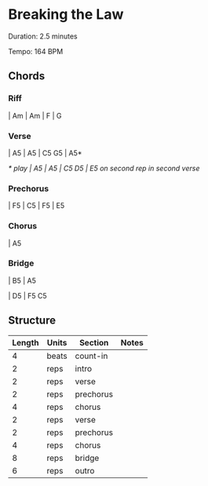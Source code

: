 Breaking the Law
================

Duration: 2.5 minutes

Tempo: 164 BPM

Chords
------

### Riff

| Am | Am | F | G

### Verse

| A5 | A5 | C5 G5 | A5\*

*\* play | A5 | A5 | C5 D5 | E5 on second rep in second verse*

### Prechorus

| F5 | C5 | F5 | E5

### Chorus

| A5

### Bridge

| B5 | A5

| D5 | F5 C5

Structure
---------

| Length | Units | Section      | Notes |
|--------|-------|--------------|-------|
| 4      | beats | count-in     |       |
| 2      | reps  | intro        |       |
| 2      | reps  | verse        |       |
| 2      | reps  | prechorus    |       |
| 4      | reps  | chorus       |       |
| 2      | reps  | verse        |       |
| 2      | reps  | prechorus    |       |
| 4      | reps  | chorus       |       |
| 8      | reps  | bridge       |       |
| 6      | reps  | outro        |       |

